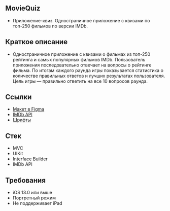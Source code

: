 ## MovieQuiz
- Приложение-квиз. Одностраничное приложение с квизами по топ-250 фильмов по версии IMDb.

## Краткое описание
- Одностраничное приложение с квизами о фильмах из топ-250 рейтинга и самых популярных фильмов IMDb. Пользователь приложения последовательно отвечает на вопросы о рейтинге фильма. По итогам каждого раунда игры показывается статистика о количестве правильных ответов и лучших результатах пользователя. Цель игры — правильно ответить на все 10 вопросов раунда.

## Ссылки
- <a href="https://www.figma.com/design/YW6kZ8Ytkx0lsYTa1kgkCx/MovieQuiz?node-id=367-593&t=yYp65ZRfiSiKHTZX-1">Макет в Figma</a>
- <a href="https://imdb-api.com/api#Top250Movies-header">IMDb API</a>
- <a href="https://code.s3.yandex.net/Mobile/iOS/Fonts/MovieQuizFonts.zip">Шрифты</a>

## Стек
- MVC
- UIKit
- Interface Builder
- IMDb API

## Требования
- iOS 13.0 или выше
- Портретный режим
- Не поддерживает iPad
